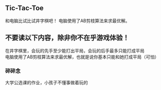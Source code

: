 ## Tic-Tac-Toe  
 和电脑比试比试井字棋吧！
 电脑使用了AB剪枝算法来求最优解。
  
## 不要读以下内容，除非你不在乎游戏体验！  
 在井字棋里，会玩的先手至少能打出平局，会玩的后手最多只能打成平局  
 电脑使用了AB剪枝算法来求最优解，也就是说你基本只能和她打成平局（可怕）  
### 碎碎念  
 大学公选课的作业，小孩子不懂事做着玩的